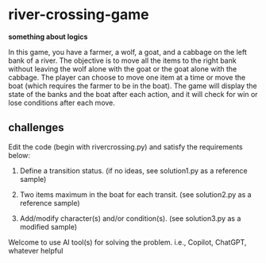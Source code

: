 # river-crossing-game
**something about logics**

In this game, you have a farmer, a wolf, a goat, and a cabbage on the left bank of a river. The objective is to move all the items to the right bank without leaving the wolf alone with the goat or the goat alone with the cabbage. The player can choose to move one item at a time or move the boat (which requires the farmer to be in the boat). The game will display the state of the banks and the boat after each action, and it will check for win or lose conditions after each move.

## challenges
Edit the code (begin with rivercrossing.py) and satisfy the requirements below:

1. Define a transition status. (if no ideas, see solution1.py as a reference sample)

2. Two items maximum in the boat for each transit. (see solution2.py as a reference sample)

3. Add/modify character(s) and/or condition(s). (see solution3.py as a modified sample)

Welcome to use AI tool(s) for solving the problem. i.e., Copilot, ChatGPT, whatever helpful
